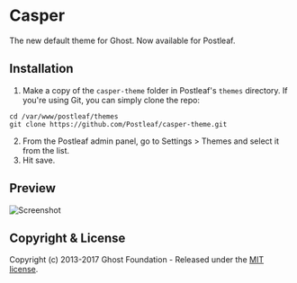 # Casper

The new default theme for Ghost. Now available for Postleaf.

## Installation

1. Make a copy of the `casper-theme` folder in Postleaf's `themes` directory. If you're using Git, you can simply clone the repo:
  ```
  cd /var/www/postleaf/themes
  git clone https://github.com/Postleaf/casper-theme.git
  ```
2. From the Postleaf admin panel, go to Settings > Themes and select it from the list.
3. Hit save.

## Preview

![Screenshot](http://postleaf.s3.amazonaws.com/website/images/casper_screenshot.png)

## Copyright & License

Copyright (c) 2013-2017 Ghost Foundation - Released under the [MIT license](LICENSE).
